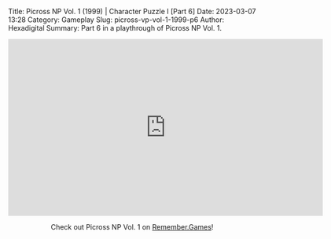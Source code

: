 Title: Picross NP Vol. 1 (1999) | Character Puzzle I [Part 6]
Date: 2023-03-07 13:28
Category: Gameplay
Slug: picross-vp-vol-1-1999-p6
Author: Hexadigital
Summary: Part 6 in a playthrough of Picross NP Vol. 1.

<center><iframe src="https://www.youtube.com/embed/pEy8oSsCRcE?feature=oembed" allow="accelerometer; autoplay; encrypted-media; gyroscope; picture-in-picture" width="640" height="360" frameborder="0"></iframe>

Check out Picross NP Vol. 1 on [Remember.Games](https://remember.games/game/6791/picross-np-vol-1/)!</center>


